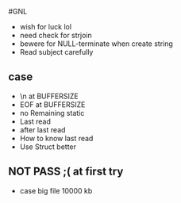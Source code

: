 #GNL

- wish for luck lol
- need check for strjoin
- bewere for NULL-terminate when create string
- Read subject carefully

## case
- \n at BUFFERSIZE
- EOF at BUFFERSIZE
- no Remaining static
- Last read
- after last read
- How to know last read
- Use Struct better

## NOT PASS ;( at first try  
- case big file 10000 kb
